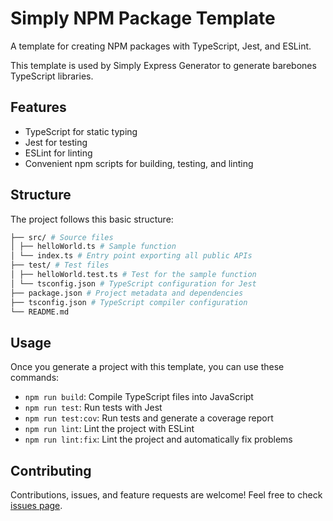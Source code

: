 <!-- This is a sample README.md with the current info about the usage of the template. Modify it accordly to fit the needs of your library -->

# Simply NPM Package Template

A template for creating NPM packages with TypeScript, Jest, and ESLint.

This template is used by Simply Express Generator to generate barebones TypeScript libraries.

## Features

- TypeScript for static typing
- Jest for testing
- ESLint for linting
- Convenient npm scripts for building, testing, and linting

## Structure

The project follows this basic structure:

```bash
├── src/ # Source files
│ ├── helloWorld.ts # Sample function
│ └── index.ts # Entry point exporting all public APIs
├── test/ # Test files
│ ├── helloWorld.test.ts # Test for the sample function
│ └── tsconfig.json # TypeScript configuration for Jest
├── package.json # Project metadata and dependencies
├── tsconfig.json # TypeScript compiler configuration
└── README.md
```

## Usage

Once you generate a project with this template, you can use these commands:

- `npm run build`: Compile TypeScript files into JavaScript
- `npm run test`: Run tests with Jest
- `npm run test:cov`: Run tests and generate a coverage report
- `npm run lint`: Lint the project with ESLint
- `npm run lint:fix`: Lint the project and automatically fix problems

## Contributing

Contributions, issues, and feature requests are welcome! Feel free to check [issues page](<link to issues page>).